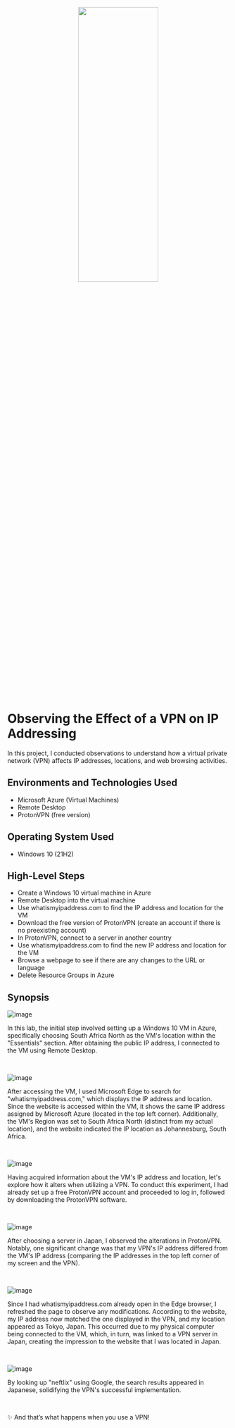 <p align="center">
<img src="https://i.imgur.com/QurLqjG.png" height="40%" width="60%"/>
</p>

<h1>Observing the Effect of a VPN on IP Addressing</h1>
In this project, I conducted observations to understand how a virtual private network (VPN) affects IP addresses, locations, and web browsing activities. <br />


<h2>Environments and Technologies Used</h2>

- Microsoft Azure (Virtual Machines)
-	Remote Desktop
-	ProtonVPN (free version)


<h2>Operating System Used </h2>

- Windows 10 (21H2)

<h2>High-Level Steps</h2>

-	Create a Windows 10 virtual machine in Azure
-	Remote Desktop into the virtual machine
-	Use whatismyipaddress.com to find the IP address and location for the VM
-	Download the free version of ProtonVPN (create an account if there is no preexisting account)
-	In ProtonVPN, connect to a server in another country
-	Use whatismyipaddress.com to find the new IP address and location for the VM
-	Browse a webpage to see if there are any changes to the URL or language
-	Delete Resource Groups in Azure


<h2>Synopsis</h2>

![image](https://github.com/jtowns14/vpn-usage/assets/139197948/d0ad13c0-5ecc-43dc-aae8-556e5b9a1c20)

<p>


</p>
<p>
In this lab, the initial step involved setting up a Windows 10 VM in Azure, specifically choosing South Africa North as the VM's location within the "Essentials" section. After obtaining the public IP address, I connected to the VM using Remote Desktop.
</p>
<br />

![image](https://github.com/jtowns14/vpn-usage/assets/139197948/57f852a2-e5d8-4c31-bfee-6ab9cfd7d537)


<p>

</p>
<p>
After accessing the VM, I used Microsoft Edge to search for "whatismyipaddress.com," which displays the IP address and location. Since the website is accessed within the VM, it shows the same IP address assigned by Microsoft Azure (located in the top left corner). Additionally, the VM's Region was set to South Africa North (distinct from my actual location), and the website indicated the IP location as Johannesburg, South Africa.
</p>
<br />

![image](https://github.com/jtowns14/vpn-usage/assets/139197948/c4ade3cb-6a50-4c8b-b015-54055258471c)


<p>

</p>
<p>
Having acquired information about the VM's IP address and location, let's explore how it alters when utilizing a VPN. To conduct this experiment, I had already set up a free ProtonVPN account and proceeded to log in, followed by downloading the ProtonVPN software.
</p>
<br />

![image](https://github.com/jtowns14/vpn-usage/assets/139197948/0ef49c68-03e3-40f4-ad10-c0a4f624b3fa)


<p>

</p>
<p>
After choosing a server in Japan, I observed the alterations in ProtonVPN. Notably, one significant change was that my VPN's IP address differed from the VM's IP address (comparing the IP addresses in the top left corner of my screen and the VPN).
</p>
<br />

![image](https://github.com/jtowns14/vpn-usage/assets/139197948/e944c741-11c1-4fd1-b653-e3d5fca516cb)


<p>

</p>
<p>
Since I had whatismyipaddress.com already open in the Edge browser, I refreshed the page to observe any modifications. According to the website, my IP address now matched the one displayed in the VPN, and my location appeared as Tokyo, Japan. This occurred due to my physical computer being connected to the VM, which, in turn, was linked to a VPN server in Japan, creating the impression to the website that I was located in Japan.
</p>
<br />

![image](https://github.com/jtowns14/vpn-usage/assets/139197948/b9a04fc3-61eb-4dc1-a10f-cb7660b1cb62)


<p>

</p>
<p>
By looking up "neftlix" using Google, the search results appeared in Japanese, solidifying the VPN's successful implementation.
</p>
<br />

<p>
✨ And that’s what happens when you use a VPN!
</p>
<br />
